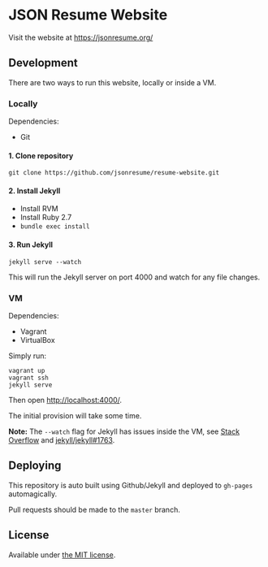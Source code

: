 # JSON Resume Website

Visit the website at https://jsonresume.org/

## Development

There are two ways to run this website, locally or inside a VM.

### Locally

Dependencies:

- Git

#### 1. Clone repository

```
git clone https://github.com/jsonresume/resume-website.git
```

#### 2. Install Jekyll

- Install RVM
- Install Ruby 2.7
- `bundle exec install`

#### 3. Run Jekyll

```
jekyll serve --watch
```

This will run the Jekyll server on port 4000 and watch for any file changes.

### VM

Dependencies:

- Vagrant
- VirtualBox

Simply run:

```
vagrant up
vagrant ssh
jekyll serve
```

Then open [http://localhost:4000/](http://localhost:4000/).

The initial provision will take some time.

**Note:** The `--watch` flag for Jekyll has issues inside the VM, see [Stack Overflow](https://stackoverflow.com/questions/19822319/jekyll-regeneration-doesnt-work-inside-vagrant) and [jekyll/jekyll#1763](https://github.com/jekyll/jekyll/issues/1763).

## Deploying

This repository is auto built using Github/Jekyll and deployed to `gh-pages` automagically.

Pull requests should be made to the `master` branch.

## License

Available under [the MIT license](https://opensource.org/licenses/mit-license.php).

